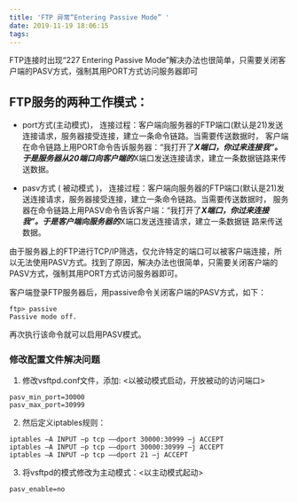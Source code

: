 ```yaml
---
title: 'FTP 异常“Entering Passive Mode” '
date: 2019-11-19 18:06:15
tags:
---
```



FTP连接时出现“227 Entering Passive Mode”解决办法也很简单，只需要关闭客户端的PASV方式，强制其用PORT方式访问服务器即可

## FTP服务的两种工作模式：

* port方式(主动模式)， 连接过程：客户端向服务器的FTP端口(默认是21)发送连接请求，服务器接受连接，建立一条命令链路。当需要传送数据时， 客户端在命令链路上用PORT命令告诉服务器：“我打开了***X端口，你过来连接我”。于是服务器从20端口向客户端的***X端口发送连接请求，建立一条数据链路来传送数据。

* pasv方式 ( 被动模式 )， 连接过程：客户端向服务器的FTP端口(默认是21)发送连接请求，服务器接受连接，建立一条命令链路。当需要传送数据时， 服务器在命令链路上用PASV命令告诉客户端：“我打开了***X端口，你过来连接我”。于是客户端向服务器的***X端口发送连接请求，建立一条数据链 路来传送数据。

由于服务器上的FTP进行TCP/IP筛选，仅允许特定的端口可以被客户端连接，所以无法使用PASV方式。找到了原因，解决办法也很简单，只需要关闭客户端的PASV方式，强制其用PORT方式访问服务器即可。

客户端登录FTP服务器后，用passive命令关闭客户端的PASV方式，如下：

```
ftp> passive 
Passive mode off. 
```
再次执行该命令就可以启用PASV模式。

### 修改配置文件解决问题
1. 修改vsftpd.conf文件，添加: <以被动模式启动，开放被动的访问端口>

```
pasv_min_port=30000
pasv_max_port=30999
```

2. 然后定义iptables规则：
  
```
iptables –A INPUT –p tcp ——dport 30000:30999 –j ACCEPT
iptables –A INPUT –p tcp ——dport 30000:30999 –j ACCEPT
iptables –A INPUT –p tcp ——dport 21 –j ACCEPT
```

3. 将vsftpd的模式修改为主动模式：<以主动模式起动>  
  
```
pasv_enable=no 
```